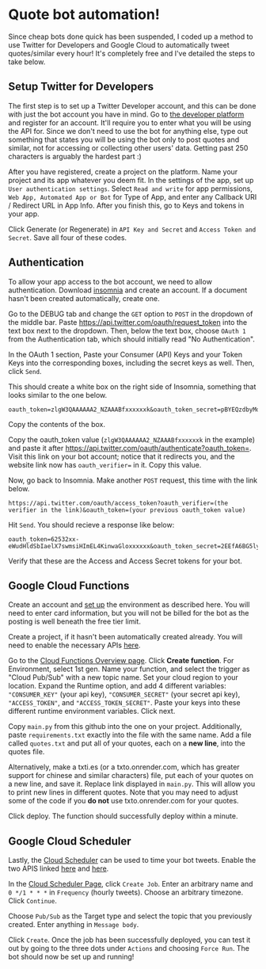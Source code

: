 # Quote bot automation!

Since cheap bots done quick has been suspended, I coded up a method to use Twitter for Developers and Google Cloud to automatically tweet quotes/similar every hour! It's completely free and I've detailed the steps to take below.

## Setup Twitter for Developers

The first step is to set up a Twitter Developer account, and this can be done with just the bot account you have in mind. Go to [the developer platform](https://developer.twitter.com/en) and register for an account. It'll require you to enter what you will be using the API for. Since we don't need to use the bot for anything else, type out something that states you will be using the bot only to post quotes and similar, not for accessing or collecting other users' data. Getting past 250 characters is arguably the hardest part :)

After you have registered, create a project on the platform. Name your project and its app whatever you deem fit. In the settings of the app, set up `User authentication settings`. Select `Read and write` for app permissions, `Web App, Automated App or Bot` for Type of App, and enter any Callback URI / Redirect URL in App Info. After you finish this, go to Keys and tokens in your app.

Click Generate (or Regenerate) in `API Key and Secret` and `Access Token and Secret`. Save all four of these codes.

## Authentication

To allow your app access to the bot account, we need to allow authentication. Download [insomnia](https://insomnia.rest/) and create an account. If a document hasn't been created automatically, create one. 

Go to the DEBUG tab and change the `GET` option to `POST` in the dropdown of the middle bar. Paste https://api.twitter.com/oauth/request_token into the text box next to the dropdown. Then, below the text box, choose `OAuth 1` from the Authentication tab, which should initially read "No Authentication". 

In the OAuth 1 section, Paste your Consumer (API) Keys and your Token Keys into the corresponding boxes, including the secret keys as well. Then, click `Send`. 

This should create a white box on the right side of Insomnia, something that looks similar to the one below.
```
oauth_token=zlgW3QAAAAAA2_NZAAABfxxxxxxk&oauth_token_secret=pBYEQzdbyMqIcyDzyn0X7LDxxxxxxxxx&oauth_callback_confirmed=true
```
Copy the contents of the box. 

Copy the oauth_token value (`zlgW3QAAAAAA2_NZAAABfxxxxxxk` in the example) and paste it after https://api.twitter.com/oauth/authenticate?oauth_token=. Visit this link on your bot account; notice that it redirects you, and the website link now has `oauth_verifier=` in it. Copy this value.

Now, go back to Insomnia. Make another `POST` request, this time with the link below. 
```
https://api.twitter.com/oauth/access_token?oauth_verifier=(the verifier in the link)&oauth_token=(your previous oauth_token value)
```
Hit `Send`. You should recieve a response like below: 
```
oauth_token=62532xx-eWudHldSbIaelX7swmsiHImEL4KinwaGloxxxxxx&oauth_token_secret=2EEfA6BG5ly3sR3XjE0IBSnlQu4ZrUzPiYxxxxxx&user_id=1458900662935343104&screen_name=FactualCat
```
Verify that these are the Access and Access Secret tokens for your bot.

## Google Cloud Functions

Create an account and [set up](https://cloud.google.com/run/docs/setup) the environment as described here. You will need to enter card information, but you will not be billed for the bot as the posting is well beneath the free tier limit. 

Create a project, if it hasn't been automatically created already. You will need to enable the necessary APIs [here](https://console.cloud.google.com/flows/enableapi?apiid=cloudfunctions,cloudbuild.googleapis.com&redirect=https://cloud.google.com/functions/docs/quickstart-nodejs). 

Go to the [Cloud Functions Overview page](https://console.cloud.google.com/functions/list). Click **Create function**. For Environment, select 1st gen. Name your function, and select the trigger as "Cloud Pub/Sub" with a new topic name. Set your cloud region to your location. Expand the Runtime option, and add 4 different variables: `"CONSUMER_KEY"` (your api key), `"CONSUMER_SECRET"` (your secret api key), `"ACCESS_TOKEN"`, and `"ACCESS_TOKEN_SECRET"`. Paste your keys into these different runtime environment variables. Click next.

Copy `main.py` from this github into the one on your project. Additionally, paste `requirements.txt` exactly into the file with the same name. Add a file called `quotes.txt` and put all of your quotes, each on a **new line**, into the quotes file. 

Alternatively, make a txti.es (or a txto.onrender.com, which has greater support for chinese and similar characters) file, put each of your quotes on a new line, and save it. Replace link displayed in `main.py`. This will allow you to print new lines in different quotes. Note that you may need to adjust some of the code if you **do not** use txto.onrender.com for your quotes.

Click deploy. The function should successfully deploy within a minute.

## Google Cloud Scheduler

Lastly, the [Cloud Scheduler](https://console.cloud.google.com/cloudscheduler) can be used to time your bot tweets. Enable the two APIS linked [here](https://console.cloud.google.com/marketplace/product/google/pubsub.googleapis.com) and [here](https://console.cloud.google.com/marketplace/product/google/cloudscheduler.googleapis.com). 

In the [Cloud Scheduler Page](https://console.cloud.google.com/cloudscheduler?project=xiaoquotedbot), click `Create Job`. Enter an arbitrary name and `0 */1 * * *` in `Frequency` (hourly tweets). Choose an arbitrary timezone. Click `Continue`. 

Choose `Pub/Sub` as the Target type and select the topic that you previously created. Enter anything in `Message body`. 

Click `Create`. Once the job has been successfully deployed, you can test it out by going to the three dots under `Actions` and choosing `Force Run`. The bot should now be set up and running!